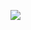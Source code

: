 [![](https://jitpack.io/v/anirudha-banerjee/WS-App-In-App.svg)](https://jitpack.io/#anirudha-banerjee/WS-App-In-App)